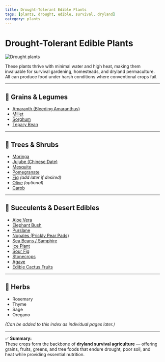 ```yaml
---
title: Drought-Tolerant Edible Plants
tags: [plants, drought, edible, survival, dryland]
category: plants
---
```


# Drought-Tolerant Edible Plants

![Drought plants](plants/images/drought_tolerant_edibles.jpg)

These plants thrive with minimal water and high heat, making them invaluable for survival gardening, homesteads, and dryland permaculture.  
All can produce food under harsh conditions where conventional crops fail.

---

## 🌾 Grains & Legumes
- [Amaranth (Bleeding Amaranthus)](bleeding_amaranthus.md)  
- [Millet](millet.md)  
- [Sorghum](sorghum.md)  
- [Tepary Bean](tepary_bean.md)  

---

## 🌿 Trees & Shrubs
- [Moringa](moringa.md)  
- [Jujube (Chinese Date)](jujube.md)  
- [Mesquite](mesquite.md)  
- [Pomegranate](pomegranate.md)  
- [Fig](fig.md) *(add later if desired)*  
- [Olive](olive.md) *(optional)* 
- [Carob](carob.md)
---

## 🌵 Succulents & Desert Edibles
- [Aloe Vera](aloe_vera.md)  
- [Elephant Bush](elephant_bush.md)  
- [Purslane](purslane.md)  
- [Nopales (Prickly Pear Pads)](pads_nopales.md)  
- [Sea Beans / Samphire](sea_beans.md)  
- [Ice Plant](ice_plant.md)  
- [Sour Fig](sour_fig.md)  
- [Stonecrops](sedum_stonecrop.md)  
- [Agave](agave.md)  
- [Edible Cactus Fruits](cactus_fruits.md)  

---

## 🌿 Herbs
- Rosemary  
- Thyme  
- Sage  
- Oregano  

*(Can be added to this index as individual pages later.)*

---

✅ **Summary:**  
These crops form the backbone of **dryland survival agriculture** — offering grains, fruits, greens, and tree foods that endure drought, poor soil, and heat while providing essential nutrition.
